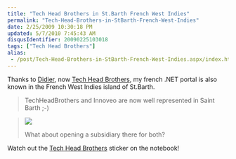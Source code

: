 ```yaml
---
title: "Tech Head Brothers in St.Barth French West Indies"
permalink: "Tech-Head-Brothers-in-StBarth-French-West-Indies"
date: 2/25/2009 10:30:18 PM
updated: 5/7/2010 7:45:43 AM
disqusIdentifier: 20090225103018
tags: ["Tech Head Brothers"]
alias:
 - /post/Tech-Head-Brothers-in-StBarth-French-West-Indies.aspx/index.html
---
```

Thanks to [Didier](http://www.didierbeck.com/), now [Tech Head Brothers](http://www.techheadbrothers.com/), my french .NET portal is also known in the French West Indies island of St.Barth.

> TechHeadBrothers and Innoveo are now well represented in Saint Barth ;-)
<!-- more -->
> 
> [![](http://didierbeck.smugmug.com/photos/479520597_NqLWW-S.jpg)](http://didierbeck.smugmug.com/gallery/7432734_xWU84#479520597_NqLWW)
> 
> What about opening a subsidiary there for both?

Watch out the [Tech Head Brothers](http://www.techheadbrothers.com/) sticker on the notebook!
